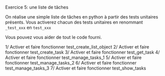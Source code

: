 Exercice 5: une liste de tâches

On réalise une simple liste de tâches en python à partir des tests unitaires présents.
Vous activerez chacun des tests unitaires en renommant `_test_xxx` en `test_xxx`

Vous pouvez vous aider de tout le code fourni.

1/ Activer et faire fonctionner test_create_list_object
2/ Activer et faire fonctionner test_create_task
3/ Activer et faire fonctionner test_get_task
4/ Activer et faire fonctionner test_manage_tasks_1
5/ Activer et faire fonctionner test_manage_tasks_2
6/ Activer et faire fonctionner test_manage_tasks_3
7/ Activer et faire fonctionner test_show_tasks